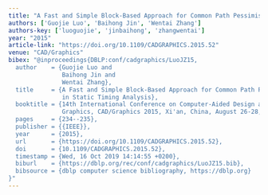 ```yaml
---
title: "A Fast and Simple Block-Based Approach for Common Path Pessimism Removal in Static Timing Analysis"
authors: ['Guojie Luo', 'Baihong Jin', 'Wentai Zhang']
authors-key: ['luoguojie', 'jinbaihong', 'zhangwentai']
year: "2015"
article-link: "https://doi.org/10.1109/CADGRAPHICS.2015.52"
venue: "CAD/Graphics"
bibex: "@inproceedings{DBLP:conf/cadgraphics/LuoJZ15,
  author    = {Guojie Luo and
               Baihong Jin and
               Wentai Zhang},
  title     = {A Fast and Simple Block-Based Approach for Common Path Pessimism Removal
               in Static Timing Analysis},
  booktitle = {14th International Conference on Computer-Aided Design and Computer
               Graphics, CAD/Graphics 2015, Xi'an, China, August 26-28, 2015},
  pages     = {234--235},
  publisher = {{IEEE}},
  year      = {2015},
  url       = {https://doi.org/10.1109/CADGRAPHICS.2015.52},
  doi       = {10.1109/CADGRAPHICS.2015.52},
  timestamp = {Wed, 16 Oct 2019 14:14:55 +0200},
  biburl    = {https://dblp.org/rec/conf/cadgraphics/LuoJZ15.bib},
  bibsource = {dblp computer science bibliography, https://dblp.org}
}"
---
```

